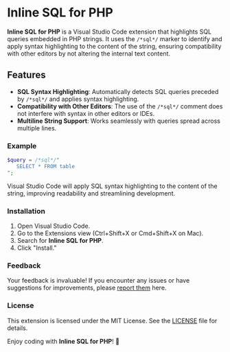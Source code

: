 # Inline SQL for PHP

**Inline SQL for PHP** is a Visual Studio Code extension that highlights SQL queries embedded in PHP strings. It uses the `/*sql*/` marker to identify and apply syntax highlighting to the content of the string, ensuring compatibility with other editors by not altering the internal text content.

## Features

- **SQL Syntax Highlighting**: Automatically detects SQL queries preceded by `/*sql*/` and applies syntax highlighting.
- **Compatibility with Other Editors**: The use of the `/*sql*/` comment does not interfere with syntax in other editors or IDEs.
- **Multiline String Support**: Works seamlessly with queries spread across multiple lines.

### Example

```php
$query = /*sql*/"
   SELECT * FROM table
";
```
Visual Studio Code will apply SQL syntax highlighting to the content of the string, improving readability and streamlining development.

### Installation

1. Open Visual Studio Code.
2. Go to the Extensions view (Ctrl+Shift+X or Cmd+Shift+X on Mac).
3. Search for **Inline SQL for PHP**.
4. Click "Install."

### Feedback

Your feedback is invaluable! If you encounter any issues or have suggestions for improvements, please [report them](https://github.com/ericgomez/vscode-php-inline-sql/issues) here.

### License

This extension is licensed under the MIT License. See the [LICENSE](./LICENSE) file for details.

Enjoy coding with **Inline SQL for PHP**! 🚀
